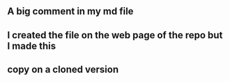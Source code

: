 ## A big comment in my md file
## I created the file on the web page of the repo but I made this 
## copy on a cloned version
